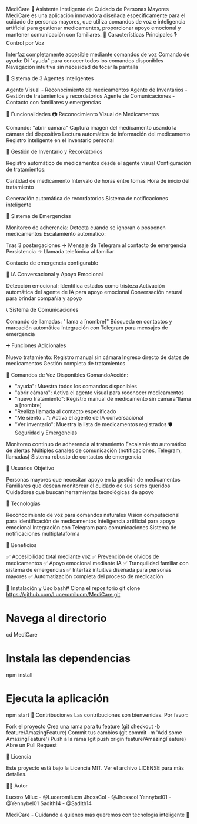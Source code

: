 MediCare 🏥
Asistente Inteligente de Cuidado de Personas Mayores
MediCare es una aplicación innovadora diseñada específicamente para el cuidado de personas mayores, que utiliza comandos de voz e inteligencia artificial para gestionar medicamentos, proporcionar apoyo emocional y mantener comunicación con familiares.
🌟 Características Principales
🎙️ Control por Voz

Interfaz completamente accesible mediante comandos de voz
Comando de ayuda: Di "ayuda" para conocer todos los comandos disponibles
Navegación intuitiva sin necesidad de tocar la pantalla

🤖 Sistema de 3 Agentes Inteligentes

Agente Visual - Reconocimiento de medicamentos
Agente de Inventarios - Gestión de tratamientos y recordatorios
Agente de Comunicaciones - Contacto con familiares y emergencias

🔧 Funcionalidades
📷 Reconocimiento Visual de Medicamentos

Comando: "abrir cámara"
Captura imagen del medicamento usando la cámara del dispositivo
Lectura automática de información del medicamento
Registro inteligente en el inventario personal

💊 Gestión de Inventario y Recordatorios

Registro automático de medicamentos desde el agente visual
Configuración de tratamientos:

Cantidad de medicamento
Intervalo de horas entre tomas
Hora de inicio del tratamiento


Generación automática de recordatorios
Sistema de notificaciones inteligente

🚨 Sistema de Emergencias

Monitoreo de adherencia: Detecta cuando se ignoran o posponen medicamentos
Escalamiento automático:

Tras 3 postergaciones → Mensaje de Telegram al contacto de emergencia
Persistencia → Llamada telefónica al familiar


Contacto de emergencia configurable

🤖 IA Conversacional y Apoyo Emocional

Detección emocional: Identifica estados como tristeza
Activación automática del agente de IA para apoyo emocional
Conversación natural para brindar compañía y apoyo

📞 Sistema de Comunicaciones

Comando de llamadas: "llama a [nombre]"
Búsqueda en contactos y marcación automática
Integración con Telegram para mensajes de emergencia

➕ Funciones Adicionales

Nuevo tratamiento: Registro manual sin cámara
Ingreso directo de datos de medicamentos
Gestión completa de tratamientos

🎯 Comandos de Voz Disponibles
ComandoAcción:
- "ayuda": Muestra todos los comandos disponibles
- "abrir cámara": Activa el agente visual para reconocer medicamentos
- "nuevo tratamiento": Registro manual de medicamento sin cámara"llama a [nombre]
- "Realiza llamada al contacto especificado
- "Me siento ...": Activa el agente de IA conversacional
- "Ver inventario": Muestra la lista de medicamentos registrados
🛡️ Seguridad y Emergencias

Monitoreo continuo de adherencia al tratamiento
Escalamiento automático de alertas
Múltiples canales de comunicación (notificaciones, Telegram, llamadas)
Sistema robusto de contactos de emergencia

👥 Usuarios Objetivo

Personas mayores que necesitan apoyo en la gestión de medicamentos
Familiares que desean monitorear el cuidado de sus seres queridos
Cuidadores que buscan herramientas tecnológicas de apoyo

🔮 Tecnologías

Reconocimiento de voz para comandos naturales
Visión computacional para identificación de medicamentos
Inteligencia artificial para apoyo emocional
Integración con Telegram para comunicaciones
Sistema de notificaciones multiplataforma

🚀 Beneficios

✅ Accesibilidad total mediante voz
✅ Prevención de olvidos de medicamentos
✅ Apoyo emocional mediante IA
✅ Tranquilidad familiar con sistema de emergencias
✅ Interfaz intuitiva diseñada para personas mayores
✅ Automatización completa del proceso de medicación

📱 Instalación y Uso
bash# Clona el repositorio
git clone https://github.com/Luceromilucm/MediCare.git

# Navega al directorio
cd MediCare

# Instala las dependencias
npm install

# Ejecuta la aplicación
npm start
🤝 Contribuciones
Las contribuciones son bienvenidas. Por favor:

Fork el proyecto
Crea una rama para tu feature (git checkout -b feature/AmazingFeature)
Commit tus cambios (git commit -m 'Add some AmazingFeature')
Push a la rama (git push origin feature/AmazingFeature)
Abre un Pull Request

📄 Licencia

Este proyecto está bajo la Licencia MIT. Ver el archivo LICENSE para más detalles.

👨‍💻 Autor

Lucero Miluc - @Luceromilucm
JhossCol - @Jhosscol 
Yennybel01 - @Yennybel01
Sadith14 - @Sadith14


MediCare - Cuidando a quienes más queremos con tecnología inteligente 💙
